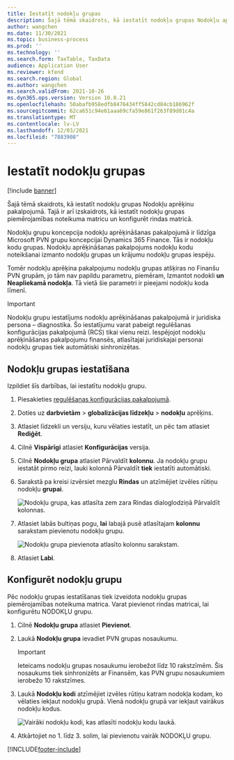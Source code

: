 ```yaml
---
title: Iestatīt nodokļu grupas
description: Šajā tēmā skaidrots, kā iestatīt nodokļu grupas Nodokļu aprēķinu pakalpojumā.
author: wangchen
ms.date: 11/30/2021
ms.topic: business-process
ms.prod: ''
ms.technology: ''
ms.search.form: TaxTable, TaxData
audience: Application User
ms.reviewer: kfend
ms.search.region: Global
ms.author: wangchen
ms.search.validFrom: 2021-10-26
ms.dyn365.ops.version: Version 10.0.21
ms.openlocfilehash: 50abafb958edfb8476434ff5842cd84cb186962f
ms.sourcegitcommit: 62ca651c94e61aaa69cfa59e861f263f89d01c4a
ms.translationtype: MT
ms.contentlocale: lv-LV
ms.lasthandoff: 12/03/2021
ms.locfileid: "7883908"
---
```

# <a name="set-up-tax-groups"></a>Iestatīt nodokļu grupas

[!include [banner](../includes/banner.md)]

Šajā tēmā skaidrots, kā iestatīt nodokļu grupas Nodokļu aprēķinu pakalpojumā. Tajā ir arī izskaidrots, kā iestatīt nodokļu grupas piemērojamības noteikuma matricu un konfigurēt rindas matricā.

Nodokļu grupu koncepcija nodokļu aprēķināšanas pakalpojumā ir līdzīga Microsoft PVN grupu koncepcijai Dynamics 365 Finance. Tās ir nodokļu kodu grupas. Nodokļu aprēķināšanas pakalpojums nodokļu kodu noteikšanai izmanto nodokļu grupas un krājumu nodokļu grupas iespēju.

Tomēr nodokļu aprēķina pakalpojumu nodokļu grupas atšķiras no Finanšu PVN grupām, jo tām nav papildu parametru, piemēram, Izmantot nodokli **un** **Neapliekamā nodokļa**. Tā vietā šie parametri ir pieejami nodokļu koda līmenī.

> [!IMPORTANT]
> Nodokļu grupu iestatījums nodokļu aprēķināšanas pakalpojumā ir juridiska persona – diagnostika. Šo iestatījumu varat pabeigt regulēšanas konfigurācijas pakalpojumā (RCS) tikai vienu reizi. Iespējojot nodokļu aprēķināšanas pakalpojumu finansēs, atlasītajai juridiskajai personai nodokļu grupas tiek automātiski sinhronizētas.

## <a name="set-up-a-tax-group"></a>Nodokļu grupas iestatīšana

Izpildiet šīs darbības, lai iestatītu nodokļu grupu.

1. Piesakieties [regulēšanas konfigurācijas pakalpojumā](https://marketing.configure.global.dynamics.com/).
2. Doties uz **darbvietām** \> **globalizācijas līdzekļu** \> **nodokļu** aprēķins.
3. Atlasiet līdzekli un versiju, kuru vēlaties iestatīt, un pēc tam atlasiet **Rediģēt**.
4. Cilnē **Vispārīgi** atlasiet **Konfigurācijas** versija.
5. Cilnē **Nodokļu grupa** atlasiet Pārvaldīt **kolonnu**. Ja nodokļu grupu iestatāt pirmo reizi, lauki kolonnā Pārvaldīt **tiek** iestatīti automātiski.
6. Sarakstā pa kreisi izvērsiet mezglu **Rindas** un atzīmējiet izvēles rūtiņu nodokļu **grupai**.

    ![Nodokļu grupa, kas atlasīta zem zara Rindas dialoglodziņā Pārvaldīt kolonnas.](media/select-tax-group.png)

7. Atlasiet labās bultiņas pogu, **lai** labajā pusē atlasītajam **kolonnu** sarakstam pievienotu nodokļu grupu.

    ![Nodokļu grupa pievienota atlasīto kolonnu sarakstam.](media/add-tax-group.png)

8. Atlasiet **Labi**.

## <a name="configure-a-tax-group"></a>Konfigurēt nodokļu grupu

Pēc nodokļu grupas iestatīšanas tiek izveidota nodokļu grupas piemērojamības noteikuma matrica. Varat pievienot rindas matricai, lai konfigurētu NODOKĻU grupu.

1. Cilnē **Nodokļu grupa** atlasiet **Pievienot**.
2. Laukā **Nodokļu grupa** ievadiet PVN grupas nosaukumu.

    > [!IMPORTANT]
    > Ieteicams nodokļu grupas nosaukumu ierobežot līdz 10 rakstzīmēm. Šis nosaukums tiek sinhronizēts ar Finansēm, kas PVN grupu nosaukumiem ierobežo 10 rakstzīmes.

3. Laukā **Nodokļu kodi** atzīmējiet izvēles rūtiņu katram nodokļa kodam, ko vēlaties iekļaut nodokļu grupā. Vienā nodokļu grupā var iekļaut vairākus nodokļu kodus.

    ![Vairāki nodokļu kodi, kas atlasīti nodokļu kodu laukā.](media/multiple-tax-codes-selection.png)

4. Atkārtojiet no 1. līdz 3. solim, lai pievienotu vairāk NODOKĻU grupu.

[!INCLUDE[footer-include](../../includes/footer-banner.md)]
